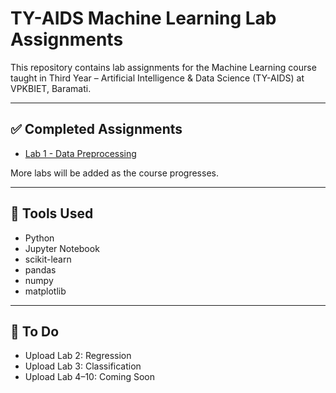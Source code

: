 
# TY-AIDS Machine Learning Lab Assignments

This repository contains lab assignments for the Machine Learning course taught in Third Year – Artificial Intelligence & Data Science (TY-AIDS) at VPKBIET, Baramati.

---

## ✅ Completed Assignments

- [Lab 1 - Data Preprocessing](./Lab1-DataPreprocessing/)

More labs will be added as the course progresses.

---

## 📌 Tools Used
- Python
- Jupyter Notebook
- scikit-learn
- pandas
- numpy
- matplotlib

---

## 🔄 To Do
- Upload Lab 2: Regression
- Upload Lab 3: Classification
- Upload Lab 4–10: Coming Soon
